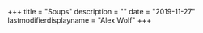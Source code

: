 +++
title = "Soups"
description = ""
date = "2019-11-27"
lastmodifierdisplayname = "Alex Wolf"
+++

